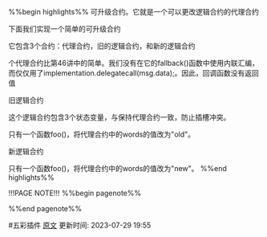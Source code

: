 %%begin highlights%%
可升级合约。它就是一个可以更改逻辑合约的代理合约

下面我们实现一个简单的可升级合约

它包含3个合约：代理合约，旧的逻辑合约，和新的逻辑合约

个代理合约比第46讲中的简单。我们没有在它的fallback()函数中使用内联汇编，而仅仅用了implementation.delegatecall(msg.data);。因此，回调函数没有返回值

旧逻辑合约

这个逻辑合约包含3个状态变量，与保持代理合约一致，防止插槽冲突。

只有一个函数foo()，将代理合约中的words的值改为"old"。

新逻辑合约​

只有一个函数foo()，将代理合约中的words的值改为"new"。
%%end highlights%%

!!!PAGE NOTE!!!
%%begin pagenote%%

%%end pagenote%%

 #五彩插件 [原文](https://www.wtf.academy/solidity-application/Upgrade/)
更新时间: 2023-07-29 19:55